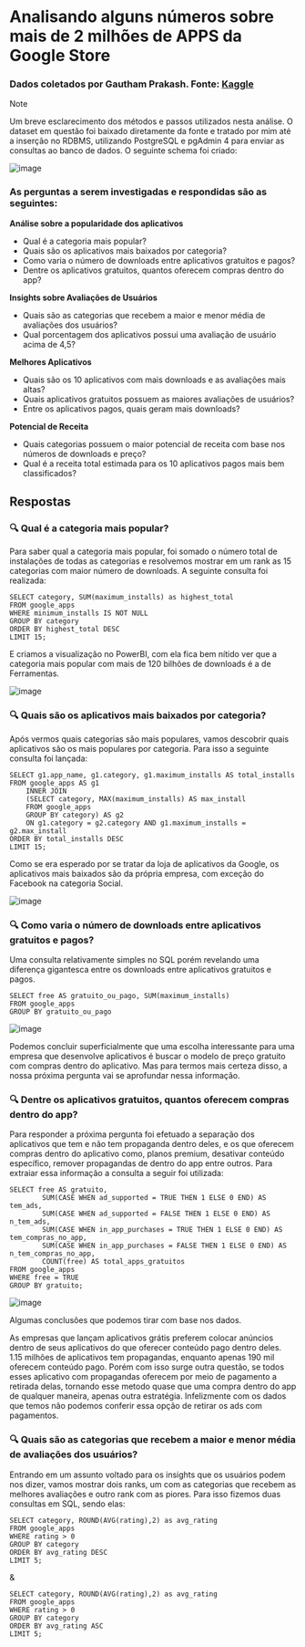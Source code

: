 # Analisando alguns números sobre mais de 2 milhões de APPS da Google Store
### Dados coletados por Gautham Prakash. Fonte: [Kaggle](https://www.kaggle.com/datasets/gauthamp10/google-playstore-apps/data)

> [!NOTE]
> Um breve esclarecimento dos métodos e passos utilizados nesta análise. O dataset em questão foi baixado diretamente da fonte e tratado por mim até a inserção no RDBMS, utilizando PostgreSQL e pgAdmin 4 para enviar as consultas ao banco de dados. O seguinte schema foi criado:

![image](https://github.com/user-attachments/assets/8395cb4d-8cdb-4304-beb9-3069f0175a21)

### As perguntas a serem investigadas e respondidas são as seguintes:

**Análise sobre a popularidade dos aplicativos**

- Qual é a categoria mais popular?
- Quais são os aplicativos mais baixados por categoria?
- Como varia o número de downloads entre aplicativos gratuitos e pagos?
- Dentre os aplicativos gratuitos, quantos oferecem compras dentro do app?

**Insights sobre Avaliações de Usuários**

- Quais são as categorias que recebem a maior e menor média de avaliações dos usuários?
- Qual porcentagem dos aplicativos possui uma avaliação de usuário acima de 4,5?

**Melhores Aplicativos**

 - Quais são os 10 aplicativos com mais downloads e as avaliações mais altas?
 - Quais aplicativos gratuitos possuem as maiores avaliações de usuários?
 - Entre os aplicativos pagos, quais geram mais downloads?

**Potencial de Receita**

- Quais categorias possuem o maior potencial de receita com base nos números de downloads e preço?
- Qual é a receita total estimada para os 10 aplicativos pagos mais bem classificados?

## Respostas

### :mag: Qual é a categoria mais popular?

Para saber qual a categoria mais popular, foi somado o número total de instalações de todas as categorias e resolvemos mostrar em um rank as 15 categorias com maior número de downloads. A seguinte consulta foi realizada:

```
SELECT category, SUM(maximum_installs) as highest_total 
FROM google_apps
WHERE minimum_installs IS NOT NULL
GROUP BY category
ORDER BY highest_total DESC
LIMIT 15;
```

E criamos a visualização no PowerBI, com ela fica bem nítido ver que a categoria mais popular com mais de 120 bilhões de downloads é a de Ferramentas.

![image](https://github.com/user-attachments/assets/079949f8-986e-47fc-a7d8-ff3987f06426)

### :mag: Quais são os aplicativos mais baixados por categoria?

Após vermos quais categorias são mais populares, vamos descobrir quais aplicativos são os mais populares por categoria. Para isso a seguinte consulta foi lançada:

```
SELECT g1.app_name, g1.category, g1.maximum_installs AS total_installs
FROM google_apps AS g1
	INNER JOIN
	(SELECT category, MAX(maximum_installs) AS max_install
	FROM google_apps
	GROUP BY category) AS g2
	ON g1.category = g2.category AND g1.maximum_installs = g2.max_install	
ORDER BY total_installs DESC
LIMIT 15;
```

Como se era esperado por se tratar da loja de aplicativos da Google, os aplicativos mais baixados são da própria empresa, com exceção do Facebook na categoria Social.

![image](https://github.com/user-attachments/assets/903a5739-e385-4f3e-97b7-6a598a091744)

### :mag: Como varia o número de downloads entre aplicativos gratuitos e pagos?

Uma consulta relativamente simples no SQL porém revelando uma diferença gigantesca entre os downloads entre aplicativos gratuitos e pagos.

```
SELECT free AS gratuito_ou_pago, SUM(maximum_installs)
FROM google_apps
GROUP BY gratuito_ou_pago
```

![image](https://github.com/user-attachments/assets/c4f00548-7015-436d-994e-e5c46c026060)

Podemos concluir superficialmente que uma escolha interessante para uma empresa que desenvolve aplicativos é buscar o modelo de preço gratuito com compras dentro do aplicativo. Mas para termos mais certeza disso, a nossa próxima pergunta vai se aprofundar nessa informação.

### :mag: Dentre os aplicativos gratuitos, quantos oferecem compras dentro do app?

Para responder a próxima pergunta foi efetuado a separação dos aplicativos que tem e não tem propaganda dentro deles, e os que oferecem compras dentro do aplicativo como, planos premium, desativar conteúdo específico, remover propagandas de dentro do app entre outros. Para extraiar essa informação a consulta a seguir foi utilizada:

```
SELECT free AS gratuito,
		SUM(CASE WHEN ad_supported = TRUE THEN 1 ELSE 0 END) AS tem_ads,
		SUM(CASE WHEN ad_supported = FALSE THEN 1 ELSE 0 END) AS n_tem_ads,
		SUM(CASE WHEN in_app_purchases = TRUE THEN 1 ELSE 0 END) AS tem_compras_no_app,
		SUM(CASE WHEN in_app_purchases = FALSE THEN 1 ELSE 0 END) AS n_tem_compras_no_app,
		COUNT(free) AS total_apps_gratuitos
FROM google_apps
WHERE free = TRUE
GROUP BY gratuito;
```

![image](https://github.com/user-attachments/assets/d0f303b1-6415-4308-9a4e-ddf5f6ae33b2)


Algumas conclusões que podemos tirar com base nos dados.

As empresas que lançam aplicativos grátis preferem colocar anúncios dentro de seus aplicativos do que oferecer conteúdo pago dentro deles. 1.15 milhões de aplicativos tem propagandas, enquanto apenas 190 mil oferecem conteúdo pago. Porém com isso surge outra questão, se todos esses aplicativo com propagandas oferecem por meio de pagamento a retirada delas, tornando esse metodo quase que uma compra dentro do app de qualquer maneira, apenas outra estratégia. Infelizmente com os dados que temos não podemos conferir essa opção de retirar os ads com pagamentos.

### :mag: Quais são as categorias que recebem a maior e menor média de avaliações dos usuários?

Entrando em um assunto voltado para os insights que os usuários podem nos dizer, vamos mostrar dois ranks, um com as categorias que recebem as melhores avaliações e outro rank com as piores. Para isso fizemos duas consultas em SQL, sendo elas:

```
SELECT category, ROUND(AVG(rating),2) as avg_rating
FROM google_apps
WHERE rating > 0
GROUP BY category
ORDER BY avg_rating DESC
LIMIT 5;
```

&

```
SELECT category, ROUND(AVG(rating),2) as avg_rating
FROM google_apps
WHERE rating > 0
GROUP BY category
ORDER BY avg_rating ASC
LIMIT 5;
```








